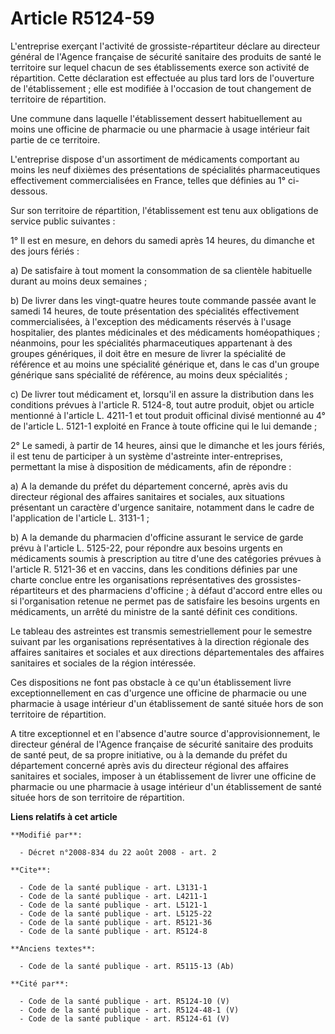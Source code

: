 # Article R5124-59

L'entreprise exerçant l'activité de grossiste-répartiteur déclare au directeur général de l'Agence française de sécurité
sanitaire des produits de santé le territoire sur lequel chacun de ses établissements exerce son activité de répartition.
Cette déclaration est effectuée au plus tard lors de l'ouverture de l'établissement ; elle est modifiée à l'occasion de tout
changement de territoire de répartition. 

Une commune dans laquelle l'établissement dessert habituellement au moins une officine de pharmacie ou une pharmacie à usage
intérieur fait partie de ce territoire.

L'entreprise dispose d'un assortiment de médicaments comportant au moins les neuf dixièmes des présentations de spécialités
pharmaceutiques effectivement commercialisées en France, telles que définies au 1° ci-dessous. 

Sur son territoire de répartition, l'établissement est tenu aux obligations de service public suivantes : 

1° Il est en mesure, en dehors du samedi après 14 heures, du dimanche et des jours fériés : 

a) De satisfaire à tout moment la consommation de sa clientèle habituelle durant au moins deux semaines ; 

b) De livrer dans les vingt-quatre heures toute commande passée avant le samedi 14 heures, de toute présentation des
spécialités effectivement commercialisées, à l'exception des médicaments réservés à l'usage hospitalier, des plantes
médicinales et des médicaments homéopathiques ; néanmoins, pour les spécialités pharmaceutiques appartenant à des groupes
génériques, il doit être en mesure de livrer la spécialité de référence et au moins une spécialité générique et, dans le cas
d'un groupe générique sans spécialité de référence, au moins deux spécialités ; 

c) De livrer tout médicament et, lorsqu'il en assure la distribution dans les conditions prévues à l'article R. 5124-8, tout
autre produit, objet ou article mentionné à l'article L. 4211-1 et tout produit officinal divisé mentionné au 4° de l'article
L. 5121-1 exploité en France à toute officine qui le lui demande ; 

2° Le samedi, à partir de 14 heures, ainsi que le dimanche et les jours fériés, il est tenu de participer à un système
d'astreinte inter-entreprises, permettant la mise à disposition de médicaments, afin de répondre : 

a) A la demande du préfet du département concerné, après avis du directeur régional des affaires sanitaires et sociales, aux
situations présentant un caractère d'urgence sanitaire, notamment dans le cadre de l'application de l'article L. 3131-1 ; 

b) A la demande du pharmacien d'officine assurant le service de garde prévu à l'article L. 5125-22, pour répondre aux besoins
urgents en médicaments soumis à prescription au titre d'une des catégories prévues à l'article R. 5121-36 et en vaccins, dans
les conditions définies par une charte conclue entre les organisations représentatives des grossistes-répartiteurs et des
pharmaciens d'officine ; à défaut d'accord entre elles ou si l'organisation retenue ne permet pas de satisfaire les besoins
urgents en médicaments, un arrêté du ministre de la santé définit ces conditions. 

Le tableau des astreintes est transmis semestriellement pour le semestre suivant par les organisations représentatives à la
direction régionale des affaires sanitaires et sociales et aux directions départementales des affaires sanitaires et sociales
de la région intéressée. 

Ces dispositions ne font pas obstacle à ce qu'un établissement livre exceptionnellement en cas d'urgence une officine de
pharmacie ou une pharmacie à usage intérieur d'un établissement de santé située hors de son territoire de répartition.

A titre exceptionnel et en l'absence d'autre source d'approvisionnement, le directeur général de l'Agence française de
sécurité sanitaire des produits de santé peut, de sa propre initiative, ou à la demande du préfet du département concerné
après avis du directeur régional des affaires sanitaires et sociales, imposer à un établissement de livrer une officine de
pharmacie ou une pharmacie à usage intérieur d'un établissement de santé située hors de son territoire de répartition.

**Liens relatifs à cet article**

	**Modifié par**:

	  - Décret n°2008-834 du 22 août 2008 - art. 2

	**Cite**:

	  - Code de la santé publique - art. L3131-1
	  - Code de la santé publique - art. L4211-1
	  - Code de la santé publique - art. L5121-1
	  - Code de la santé publique - art. L5125-22
	  - Code de la santé publique - art. R5121-36
	  - Code de la santé publique - art. R5124-8

	**Anciens textes**:

	  - Code de la santé publique - art. R5115-13 (Ab)

	**Cité par**:

	  - Code de la santé publique - art. R5124-10 (V)
	  - Code de la santé publique - art. R5124-48-1 (V)
	  - Code de la santé publique - art. R5124-61 (V)
